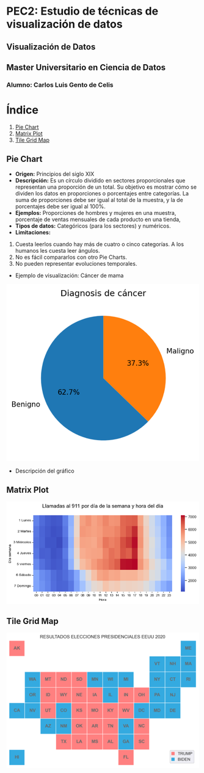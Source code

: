 # PEC2: Estudio de técnicas de visualización de datos
## Visualización de Datos
## Master Universitario en Ciencia de Datos
### Alumno: Carlos Luis Gento de Celis

# Índice
1. [Pie Chart](#pie-chart)
2. [Matrix Plot](#matrix-plot)
3. [Tile Grid Map](#tile-grid-map)

## Pie Chart
- **Origen:** Principios del siglo XIX
- **Descripción:** Es un círculo dividido en sectores proporcionales que representan una proporción de un total. Su objetivo es mostrar cómo se dividen los datos en proporciones o porcentajes entre categorías. La suma de proporciones debe ser igual al total de la muestra, y la de porcentajes debe ser igual al 100%.
- **Ejemplos:** Proporciones de hombres y mujeres en una muestra, porcentaje de ventas mensuales de cada producto en una tienda, 
- **Tipos de datos:** Categóricos (para los sectores) y numéricos.
- **Limitaciones:**
1. Cuesta leerlos cuando hay más de cuatro o cinco categorías. A los humanos les cuesta leer ángulos.
2. No es fácil compararlos con otro Pie Charts.
3. No pueden representar evoluciones temporales.

- Ejemplo de visualización: Cáncer de mama

<p align="center">
  <img src="images/Pie_chart.png" />
 </p>
 
- Descripción del gráfico


## Matrix Plot
<p align="center">
  <img src="images/Matrix_plot.png" />
 </p>
 
## Tile Grid Map
<p align="center">
  <img src="images/Tile_Grid_Map.png" />
 </p>
